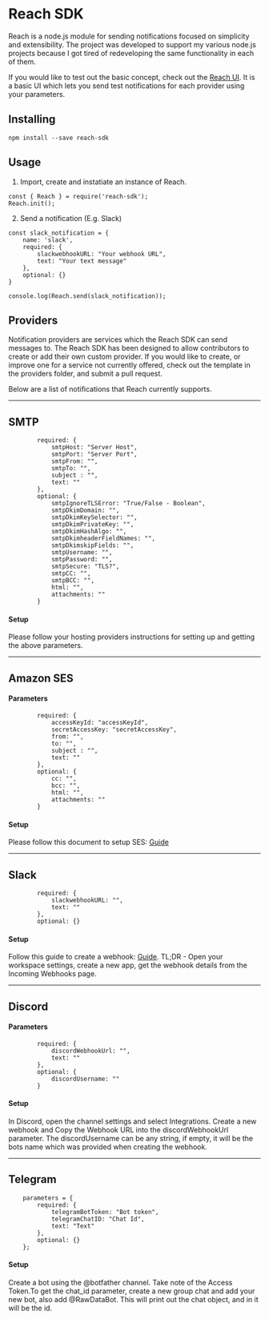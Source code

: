 # Reach SDK
Reach is a node.js module for sending notifications focused on simplicity and extensibility. The project was developed to support my various node.js projects because I got tired of redeveloping the same functionality in each of them.

If you would like to test out the basic concept, check out the <A href='https://www.github.com/paschmann/reach-ui' target='_blank'>Reach UI</a>. It is a basic UI which lets you send test notifications for each provider using your parameters.

## Installing

```
npm install --save reach-sdk
```

## Usage

1. Import, create and instatiate an instance of Reach.

```
const { Reach } = require('reach-sdk');
Reach.init();
```
2. Send a notification (E.g. Slack)

```
const slack_notification = {
    name: 'slack',
    required: {
        slackwebhookURL: "Your webhook URL",
        text: "Your text message"
    },
    optional: {}
}

console.log(Reach.send(slack_notification));
```



## Providers

Notification providers are services which the Reach SDK can send messages to. The Reach SDK has been designed to allow contributors to create or add their own custom provider. If you would like to create, or improve one for a service not currently offered, check out the template in the providers folder, and submit a pull request.

Below are a list of notifications that Reach currently supports.

<hr>

## SMTP
```
        required: {
            smtpHost: "Server Host",
            smtpPort: "Server Port",
            smtpFrom: "",
            smtpTo: "",
            subject : "",
            text: ""
        },
        optional: {
            smtpIgnoreTLSError: "True/False - Boolean",
            smtpDkimDomain: "",
            smtpDkimKeySelector: "",
            smtpDkimPrivateKey: "",
            smtpDkimHashAlgo: "",
            smtpDkimheaderFieldNames: "",
            smtpDkimskipFields: "",
            smtpUsername: "",
            smtpPassword: "",
            smtpSecure: "TLS?",
            smtpCC: "",
            smtpBCC: "",
            html: "",
            attachments: ""
        }
```

#### Setup
Please follow your hosting providers instructions for setting up and getting the above parameters.

<hr>

## Amazon SES
#### Parameters
```
        required: {
            accessKeyId: "accessKeyId",
            secretAccessKey: "secretAccessKey",
            from: "",
            to: "",
            subject : "",
            text: ""
        },
        optional: {
            cc: "",
            bcc: "",
            html: "",
            attachments: ""
        }
```

#### Setup
Please follow this document to setup SES: <a href='https://docs.aws.amazon.com/ses/latest/dg/setting-up.html' target='_blank'>Guide</a>

<hr>

## Slack
```
        required: {
            slackwebhookURL: "",
            text: ""
        },
        optional: {}
```
#### Setup
Follow this guide to create a webhook: <a href='https://api.slack.com/messaging/webhooks'>Guide</a>. 
TL;DR - Open your workspace settings, create a new app, get the webhook details from the Incoming Webhooks page.

<hr>

## Discord

#### Parameters
```
        required: {
            discordWebhookUrl: "",
            text: ""
        },
        optional: {
            discordUsername: ""
        }
```
#### Setup
In Discord, open the channel settings and select Integrations. Create a new webhook and Copy the Webhook URL into the discordWebhookUrl parameter. The discordUsername can be any string, if empty, it will be the bots name which was provided when creating the webhook.

<hr>

## Telegram

```
    parameters = {
        required: {
            telegramBotToken: "Bot token",
            telegramChatID: "Chat Id",
            text: "Text"
        },
        optional: {}
    };
```

#### Setup
Create a bot using the @botfather channel. Take note of the Access Token.To get the chat_id parameter, create a new group chat and add your new bot, also add @RawDataBot. This will print out the chat object, and in it will be the id.